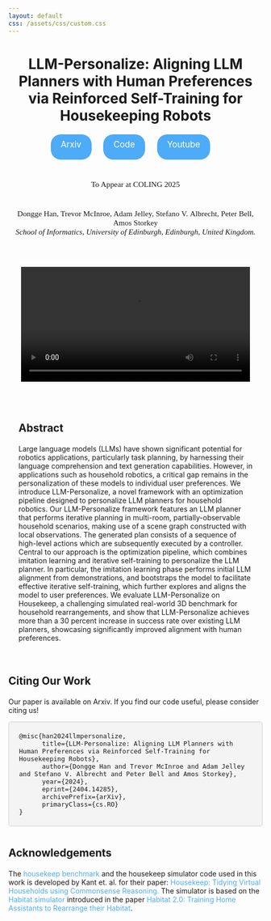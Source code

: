 ```yaml
---
layout: default
css: /assets/css/custom.css
---
```


<div style="text-align: center; margin-top: 40px; max-width: 100%;">
    <h1 style="font-size: 2.0em; margin-bottom: 20px; padding-bottom: 0;">LLM-Personalize: Aligning LLM Planners with Human Preferences via Reinforced Self-Training for Housekeeping Robots</h1>
</div>

<div style="text-align: center; margin-top: 20px;">
    <a href="https://arxiv.org/abs/2404.14285" style="background-color: #4dabf7; color: white; padding: 10px 20px; text-align: center; text-decoration: none; display: inline-block; font-size: 1.2em; margin-right: 20px; height: 30px; border-radius: 20px;">Arxiv</a>
    <a href="https://github.com/donggehan/codellmpersonalize" style="background-color: #4dabf7; color: white; padding: 10px 20px; text-align: center; text-decoration: none; display: inline-block; font-size: 1.2em; margin-right: 20px; height: 30px; border-radius: 20px;">Code</a>
    <a href="https://youtu.be/kyzRrVfgxsI"  style="background-color: #4dabf7; color: white; padding: 10px 20px; text-align: center; text-decoration: none; display: inline-block; font-size: 1.2em; margin-right: 20px; height: 30px; border-radius: 20px;">Youtube</a>
</div>

<div style="text-align: center; font-size: 1.1em; font-family: 'Times New Roman', Times, serif; margin-top: 40px; max-width: 100%;">
    To Appear at COLING 2025
</div>

<div style="text-align: center; font-size: 1.1em; font-family: 'Times New Roman', Times, serif; margin-top: 40px; max-width: 100%;">
    Dongge&nbsp;Han, Trevor&nbsp;McInroe, Adam&nbsp;Jelley, Stefano&nbsp;V.&nbsp;Albrecht, Peter&nbsp;Bell, Amos&nbsp;Storkey
    <div style="font-size: 1.0em;font-style: italic; font-family: 'Times New Roman', Times, serif;">School of Informatics, University of Edinburgh, Edinburgh, United Kingdom.</div>
</div>


<div style="text-align: center; margin-top: 60px;">
    <video controls style="width: 90%; max-width: 800px;">
        <source src="data/video/iros_demo_slow.mp4" type="video/mp4">
        Your browser does not support the video tag.
    </video>
</div>

<div style="margin: 30px auto; max-width: 800px; padding: 20px; border: 0px solid #ccc; text-align: left;">
    <h2 style="font-size: 1.5em; margin-bottom: 20px;">Abstract</h2>
    <p style="font-size: 1.0em;"> Large language models (LLMs) have shown significant potential for robotics applications, particularly task planning, by harnessing their language comprehension and text generation capabilities. However, in applications such as household robotics, a critical gap remains in the personalization of these models to individual user preferences. We introduce LLM-Personalize, a novel framework with an optimization pipeline designed to personalize LLM planners for household robotics. Our LLM-Personalize framework features an LLM planner that performs iterative planning in multi-room, partially-observable household scenarios, making use of a scene graph constructed with local observations. The generated plan consists of a sequence of high-level actions which are subsequently executed by a controller.
    Central to our approach is the optimization pipeline, which combines imitation learning and iterative self-training to personalize the LLM planner. In particular, the imitation learning phase performs initial LLM alignment from demonstrations, and bootstraps the model to facilitate effective iterative self-training, which further explores and aligns the model to user preferences. We evaluate LLM-Personalize on Housekeep, a challenging simulated real-world 3D benchmark for household rearrangements, and show that LLM-Personalize achieves more than a 30 percent increase in success rate over existing LLM planners, showcasing significantly improved alignment with human preferences.</p>
</div>

<div style="margin-top: 10px; max-width: 800px; ">
    <h2 style="font-size: 1.5em; margin-bottom: 20px;">Citing Our Work</h2>
    <p style="font-size: 1.0em;">Our paper is available on Arxiv. If you find our code useful, please consider citing us!</p>
    <pre style="background-color: #f4f4f4; border-radius: 5px; border: 1px solid #ccc; padding: 20px; font-size: 0.9em; text-align: left; box-sizing: border-box; width: 100%; white-space: pre-wrap; word-wrap: break-word;">
@misc{han2024llmpersonalize,
      title={LLM-Personalize: Aligning LLM Planners with Human Preferences via Reinforced Self-Training for Housekeeping Robots}, 
      author={Dongge Han and Trevor McInroe and Adam Jelley and Stefano V. Albrecht and Peter Bell and Amos Storkey},
      year={2024},
      eprint={2404.14285},
      archivePrefix={arXiv},
      primaryClass={cs.RO}
}
</pre>
    <h2 style="font-size: 1.5em; margin-top: 40px; margin-bottom: 20px;">Acknowledgements</h2>
    <p style="font-size: 1.0em;">
    The <a href="https://yashkant.github.io/housekeep/" style="text-decoration: none; color: #4dabf7;">housekeep benchmark</a> and the housekeep simulator code used in this work is developed by Kant et. al. for their paper: 
    <a href="https://arxiv.org/abs/2205.10712" style="text-decoration: none; color: #4dabf7;">Housekeep: Tidying Virtual Households using Commonsense Reasoning.</a> 
    The simulator is based on the 
    <a href="https://github.com/facebookresearch/habitat-sim" style="text-decoration: none; color: #4dabf7;">Habitat simulator</a> 
    introduced in the paper 
    <a href="https://arxiv.org/abs/2106.14405" style="text-decoration: none; color: #4dabf7;">Habitat 2.0: Training Home Assistants to Rearrange their Habitat</a>.
</p>

</div>


